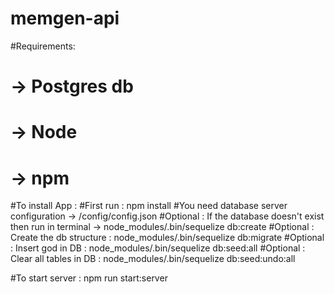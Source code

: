 # memgen-api
#Requirements: 
# -> Postgres db
# -> Node
# -> npm 

#To install App :
#First run : npm install 
#You need database server configuration -> /config/config.json
#Optional : If the database doesn't exist then run in terminal -> node_modules/.bin/sequelize db:create
#Optional : Create the db structure : node_modules/.bin/sequelize db:migrate
#Optional : Insert god in DB : node_modules/.bin/sequelize db:seed:all
#Optional : Clear all tables in DB : node_modules/.bin/sequelize db:seed:undo:all

#To start server : npm run start:server